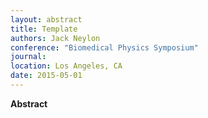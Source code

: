 ```yaml
---
layout: abstract
title: Template
authors: Jack Neylon
conference: "Biomedical Physics Symposium"
journal:
location: Los Angeles, CA
date: 2015-05-01
---
```

**Abstract**
